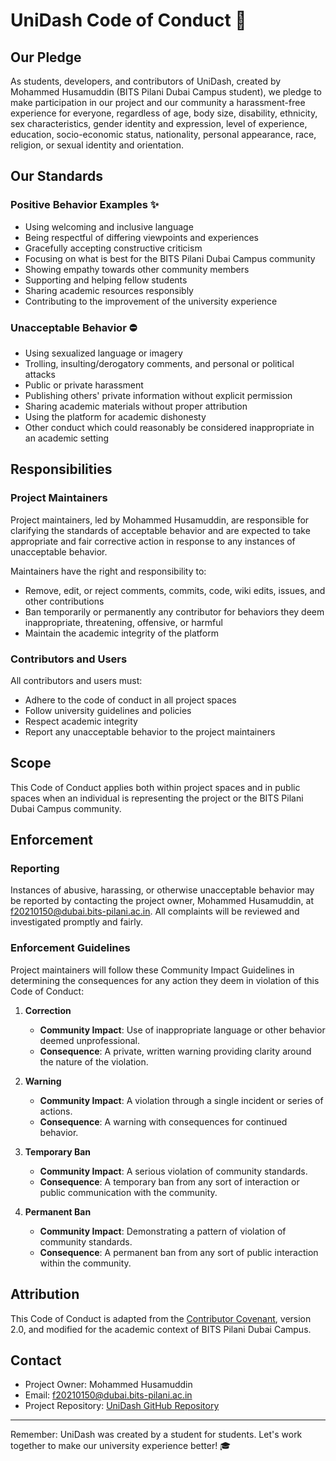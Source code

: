 # UniDash Code of Conduct 🤝

## Our Pledge

As students, developers, and contributors of UniDash, created by Mohammed Husamuddin (BITS Pilani Dubai Campus student), we pledge to make participation in our project and our community a harassment-free experience for everyone, regardless of age, body size, disability, ethnicity, sex characteristics, gender identity and expression, level of experience, education, socio-economic status, nationality, personal appearance, race, religion, or sexual identity and orientation.

## Our Standards

### Positive Behavior Examples ✨

* Using welcoming and inclusive language
* Being respectful of differing viewpoints and experiences
* Gracefully accepting constructive criticism
* Focusing on what is best for the BITS Pilani Dubai Campus community
* Showing empathy towards other community members
* Supporting and helping fellow students
* Sharing academic resources responsibly
* Contributing to the improvement of the university experience

### Unacceptable Behavior ⛔

* Using sexualized language or imagery
* Trolling, insulting/derogatory comments, and personal or political attacks
* Public or private harassment
* Publishing others' private information without explicit permission
* Sharing academic materials without proper attribution
* Using the platform for academic dishonesty
* Other conduct which could reasonably be considered inappropriate in an academic setting

## Responsibilities

### Project Maintainers

Project maintainers, led by Mohammed Husamuddin, are responsible for clarifying the standards of acceptable behavior and are expected to take appropriate and fair corrective action in response to any instances of unacceptable behavior.

Maintainers have the right and responsibility to:
* Remove, edit, or reject comments, commits, code, wiki edits, issues, and other contributions
* Ban temporarily or permanently any contributor for behaviors they deem inappropriate, threatening, offensive, or harmful
* Maintain the academic integrity of the platform

### Contributors and Users

All contributors and users must:
* Adhere to the code of conduct in all project spaces
* Follow university guidelines and policies
* Respect academic integrity
* Report any unacceptable behavior to the project maintainers

## Scope

This Code of Conduct applies both within project spaces and in public spaces when an individual is representing the project or the BITS Pilani Dubai Campus community.

## Enforcement

### Reporting

Instances of abusive, harassing, or otherwise unacceptable behavior may be reported by contacting the project owner, Mohammed Husamuddin, at f20210150@dubai.bits-pilani.ac.in. All complaints will be reviewed and investigated promptly and fairly.

### Enforcement Guidelines

Project maintainers will follow these Community Impact Guidelines in determining the consequences for any action they deem in violation of this Code of Conduct:

1. **Correction**
   * **Community Impact**: Use of inappropriate language or other behavior deemed unprofessional.
   * **Consequence**: A private, written warning providing clarity around the nature of the violation.

2. **Warning**
   * **Community Impact**: A violation through a single incident or series of actions.
   * **Consequence**: A warning with consequences for continued behavior.

3. **Temporary Ban**
   * **Community Impact**: A serious violation of community standards.
   * **Consequence**: A temporary ban from any sort of interaction or public communication with the community.

4. **Permanent Ban**
   * **Community Impact**: Demonstrating a pattern of violation of community standards.
   * **Consequence**: A permanent ban from any sort of public interaction within the community.

## Attribution

This Code of Conduct is adapted from the [Contributor Covenant](https://www.contributor-covenant.org/version/2/0/code_of_conduct.html), version 2.0, and modified for the academic context of BITS Pilani Dubai Campus.

## Contact

* Project Owner: Mohammed Husamuddin
* Email: f20210150@dubai.bits-pilani.ac.in
* Project Repository: [UniDash GitHub Repository](https://github.com/HUSAM-07/AccessX)

---

Remember: UniDash was created by a student for students. Let's work together to make our university experience better! 🎓
